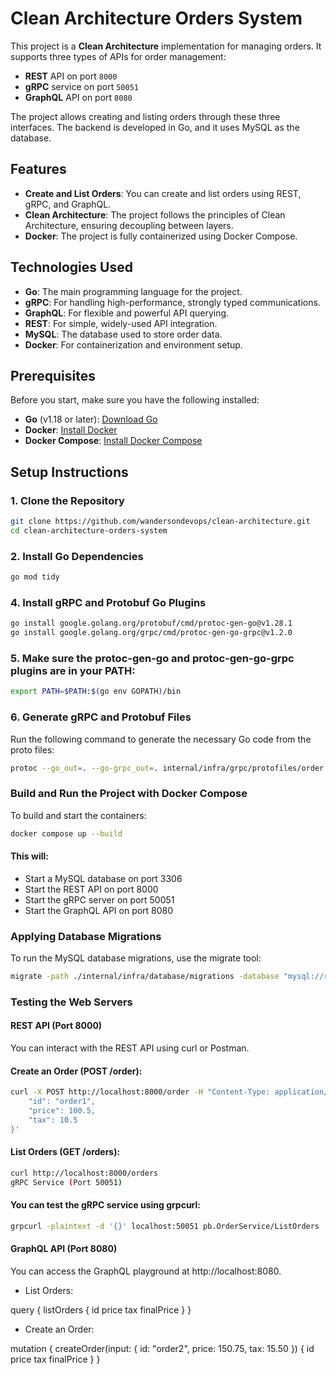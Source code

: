 # Clean Architecture Orders System

This project is a **Clean Architecture** implementation for managing orders. It supports three types of APIs for order management:

- **REST** API on port `8000`
- **gRPC** service on port `50051`
- **GraphQL** API on port `8080`

The project allows creating and listing orders through these three interfaces. The backend is developed in Go, and it uses MySQL as the database.

## Features

- **Create and List Orders**: You can create and list orders using REST, gRPC, and GraphQL.
- **Clean Architecture**: The project follows the principles of Clean Architecture, ensuring decoupling between layers.
- **Docker**: The project is fully containerized using Docker Compose.

## Technologies Used

- **Go**: The main programming language for the project.
- **gRPC**: For handling high-performance, strongly typed communications.
- **GraphQL**: For flexible and powerful API querying.
- **REST**: For simple, widely-used API integration.
- **MySQL**: The database used to store order data.
- **Docker**: For containerization and environment setup.

## Prerequisites

Before you start, make sure you have the following installed:

- **Go** (v1.18 or later): [Download Go](https://golang.org/dl/)
- **Docker**: [Install Docker](https://docs.docker.com/get-docker/)
- **Docker Compose**: [Install Docker Compose](https://docs.docker.com/compose/install/)

## Setup Instructions

### 1. Clone the Repository

```bash
git clone https://github.com/wandersondevops/clean-architecture.git
cd clean-architecture-orders-system
```

### 2. Install Go Dependencies

```bash
go mod tidy
```

### 4. Install gRPC and Protobuf Go Plugins
```bash
go install google.golang.org/protobuf/cmd/protoc-gen-go@v1.28.1
go install google.golang.org/grpc/cmd/protoc-gen-go-grpc@v1.2.0
```

### 5. Make sure the protoc-gen-go and protoc-gen-go-grpc plugins are in your PATH:

```bash
export PATH=$PATH:$(go env GOPATH)/bin
```

### 6. Generate gRPC and Protobuf Files
Run the following command to generate the necessary Go code from the proto files:

```bash
protoc --go_out=. --go-grpc_out=. internal/infra/grpc/protofiles/order.proto
```

### Build and Run the Project with Docker Compose
To build and start the containers:

```bash
docker compose up --build
```

#### This will:

- Start a MySQL database on port 3306
- Start the REST API on port 8000
- Start the gRPC server on port 50051
- Start the GraphQL API on port 8080

### Applying Database Migrations
To run the MySQL database migrations, use the migrate tool:

```bash
migrate -path ./internal/infra/database/migrations -database "mysql://root:root@tcp(localhost:3306)/orders" up
```

### Testing the Web Servers

#### REST API (Port 8000)
You can interact with the REST API using curl or Postman.

#### Create an Order (POST /order):

```bash
curl -X POST http://localhost:8000/order -H "Content-Type: application/json" -d '{
    "id": "order1",
    "price": 100.5,
    "tax": 10.5
}'
```

#### List Orders (GET /orders):

```bash
curl http://localhost:8000/orders
gRPC Service (Port 50051)
```

#### You can test the gRPC service using grpcurl:

```bash
grpcurl -plaintext -d '{}' localhost:50051 pb.OrderService/ListOrders
```

#### GraphQL API (Port 8080)

You can access the GraphQL playground at http://localhost:8080.

- List Orders:

query {
  listOrders {
    id
    price
    tax
    finalPrice
  }
}

- Create an Order:

mutation {
  createOrder(input: { id: "order2", price: 150.75, tax: 15.50 }) {
    id
    price
    tax
    finalPrice
  }
}